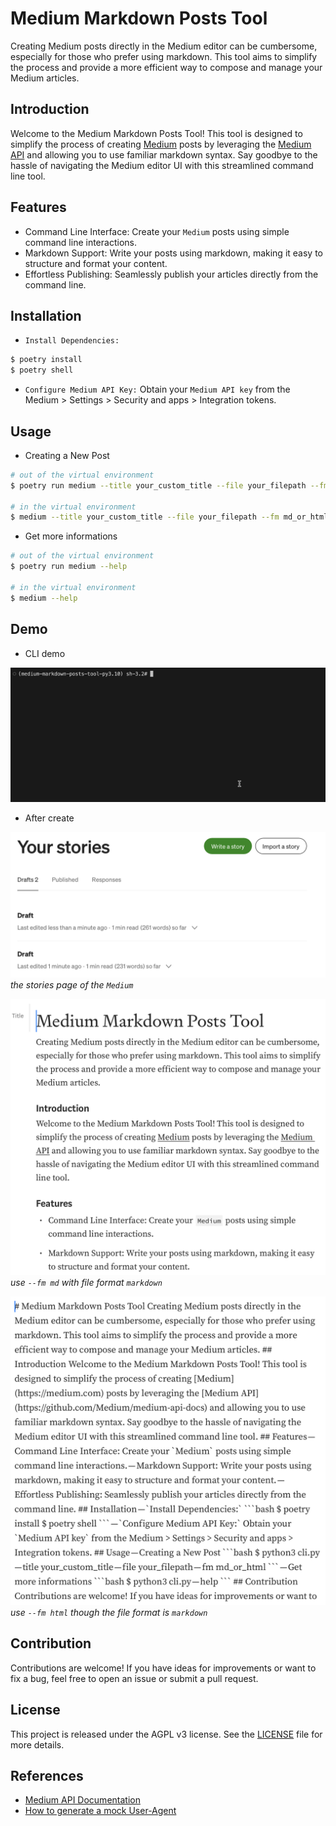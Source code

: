 # Medium Markdown Posts Tool

Creating Medium posts directly in the Medium editor can be cumbersome, especially for those who prefer using markdown. This tool aims to simplify the process and provide a more efficient way to compose and manage your Medium articles.

## Introduction

Welcome to the Medium Markdown Posts Tool! This tool is designed to simplify the process of creating [Medium](https://medium.com) posts by leveraging the [Medium API](https://github.com/Medium/medium-api-docs) and allowing you to use familiar markdown syntax. Say goodbye to the hassle of navigating the Medium editor UI with this streamlined command line tool.

## Features

- Command Line Interface: Create your `Medium` posts using simple command line interactions.
- Markdown Support: Write your posts using markdown, making it easy to structure and format your content.
- Effortless Publishing: Seamlessly publish your articles directly from the command line.

## Installation

- `Install Dependencies:`

```bash
$ poetry install
$ poetry shell
```

- `Configure Medium API Key:`
Obtain your `Medium API key` from the Medium > Settings > Security and apps > Integration tokens.

## Usage

- Creating a New Post

```bash
# out of the virtual environment
$ poetry run medium --title your_custom_title --file your_filepath --fm md_or_html

# in the virtual environment
$ medium --title your_custom_title --file your_filepath --fm md_or_html
```

- Get more informations

```bash
# out of the virtual environment
$ poetry run medium --help

# in the virtual environment
$ medium --help
```

## Demo

- CLI demo

![CLI demo](./README/cli_demo.gif)

- After create

![the stories page of the Medium](./README/stories.png)
*the stories page of the `Medium`*

![use `--fm md` with file format `markdown`](./README/markdown_to_markdown.png)
*use `--fm md` with file format `markdown`*

![use `--fm html` though the file format is `markdown`](./README/markdown_to_html.png)
*use `--fm html` though the file format is `markdown`*

## Contribution

Contributions are welcome! If you have ideas for improvements or want to fix a bug, feel free to open an issue or submit a pull request.

## License

This project is released under the AGPL v3 license. See the [LICENSE](./LICENSE) file for more details.

## References

- [Medium API Documentation](https://github.com/Medium/medium-api-docs)
- [How to generate a mock User-Agent](https://stackoverflow.com/questions/48454949/how-do-i-create-a-random-user-agent-in-python-selenium)
